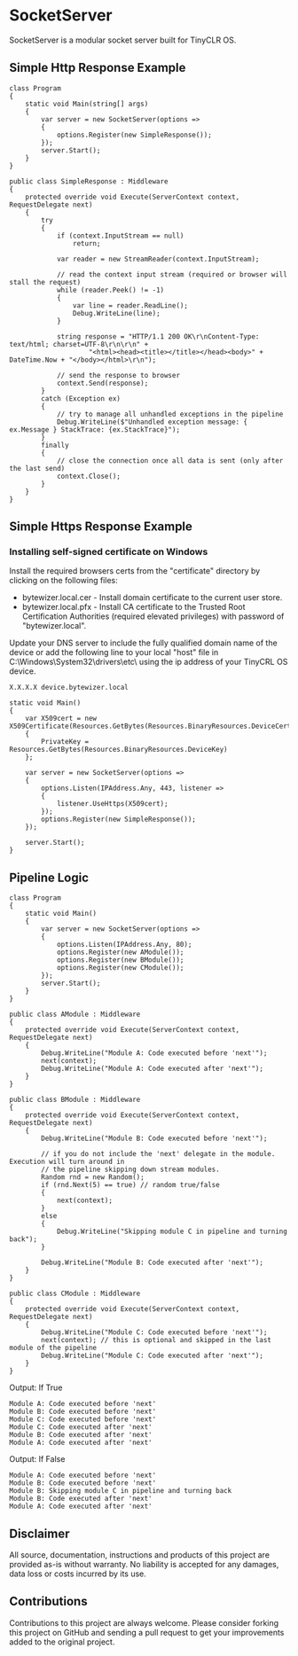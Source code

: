 # SocketServer

SocketServer is a modular socket server built for TinyCLR OS.



## Simple Http Response Example

```CSharp
class Program
{
    static void Main(string[] args)
    {
        var server = new SocketServer(options =>
        {
            options.Register(new SimpleResponse());
        });
        server.Start();
    }
}

public class SimpleResponse : Middleware
{
    protected override void Execute(ServerContext context, RequestDelegate next)
    {       
        try
        {
            if (context.InputStream == null)
                return;
            
            var reader = new StreamReader(context.InputStream);

            // read the context input stream (required or browser will stall the request)
            while (reader.Peek() != -1)
            {
                var line = reader.ReadLine();
                Debug.WriteLine(line);
            }

            string response = "HTTP/1.1 200 OK\r\nContent-Type: text/html; charset=UTF-8\r\n\r\n" +
                    "<html><head><title></title></head><body>" + DateTime.Now + "</body></html>\r\n");

            // send the response to browser
            context.Send(response);           
        }
        catch (Exception ex)
        {
            // try to manage all unhandled exceptions in the pipeline
            Debug.WriteLine($"Unhandled exception message: { ex.Message } StackTrace: {ex.StackTrace}");
        }
        finally
        {
            // close the connection once all data is sent (only after the last send)
            context.Close();
        }
    }
}
```

## Simple Https Response Example

### Installing self-signed certificate on Windows

Install the required browsers certs from the "certificate" directory by clicking on the following files:

* bytewizer.local.cer - Install domain certificate to the current user store.
* bytewizer.local.pfx - Install CA certificate to the Trusted Root Certification Authorities (required elevated privileges) with password of "bytewizer.local".

Update your DNS server to include the fully qualified domain name of the device or add the following line to your local "host" file in C:\Windows\System32\drivers\etc\ using the ip address of your TinyCRL OS device.

```console
X.X.X.X device.bytewizer.local  
```

```CSharp
static void Main()
{
    var X509cert = new X509Certificate(Resources.GetBytes(Resources.BinaryResources.DeviceCert))
    {
        PrivateKey = Resources.GetBytes(Resources.BinaryResources.DeviceKey)
    };

    var server = new SocketServer(options =>
    {
        options.Listen(IPAddress.Any, 443, listener =>
        {
            listener.UseHttps(X509cert);
        });
        options.Register(new SimpleResponse());
    });

    server.Start();
}
```

## Pipeline Logic

```CSharp
class Program
{
    static void Main()
    {
        var server = new SocketServer(options =>
        {
            options.Listen(IPAddress.Any, 80);
            options.Register(new AModule());
            options.Register(new BModule());
            options.Register(new CModule());
        });
        server.Start();
    }
}

public class AModule : Middleware
{
    protected override void Execute(ServerContext context, RequestDelegate next)
    {
        Debug.WriteLine("Module A: Code executed before 'next'");
        next(context);
        Debug.WriteLine("Module A: Code executed after 'next'");
    }
}

public class BModule : Middleware
{
    protected override void Execute(ServerContext context, RequestDelegate next)
    {
        Debug.WriteLine("Module B: Code executed before 'next'");

        // if you do not include the 'next' delegate in the module. Execution will turn around in
        // the pipeline skipping down stream modules.  
        Random rnd = new Random();
        if (rnd.Next(5) == true) // random true/false
        {
            next(context);
        }
        else
        {
            Debug.WriteLine("Skipping module C in pipeline and turning back");
        }

        Debug.WriteLine("Module B: Code executed after 'next'");
    }
}

public class CModule : Middleware
{
    protected override void Execute(ServerContext context, RequestDelegate next)
    {
        Debug.WriteLine("Module C: Code executed before 'next'");
        next(context); // this is optional and skipped in the last module of the pipeline
        Debug.WriteLine("Module C: Code executed after 'next'");
    }
}
```

Output: If True

```console
Module A: Code executed before 'next'
Module B: Code executed before 'next'
Module C: Code executed before 'next'
Module C: Code executed after 'next'
Module B: Code executed after 'next'
Module A: Code executed after 'next'
```

Output: If False

```console
Module A: Code executed before 'next'
Module B: Code executed before 'next'
Module B: Skipping module C in pipeline and turning back
Module B: Code executed after 'next'
Module A: Code executed after 'next'
```

## Disclaimer

All source, documentation, instructions and products of this project are provided as-is without warranty. No liability is accepted for any damages, data loss or costs incurred by its use.

## Contributions

Contributions to this project are always welcome. Please consider forking this project on GitHub and sending a pull request to get your improvements added to the original project.
